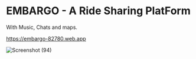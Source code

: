 # EMBARGO - A Ride Sharing PlatForm

With Music, Chats and maps.

https://embargo-82780.web.app

![Screenshot (94)](https://user-images.githubusercontent.com/80272391/154988096-1991d889-8e4a-4d8a-bcfa-eb0fc7a3640f.png)

